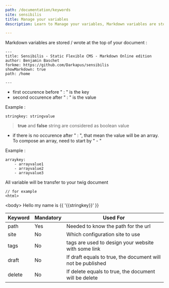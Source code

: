 ```yaml
---
path: /documentation/keywords
site: sensibilis
title: Manage your variables
description: Learn to Manage your variables, Markdown variables are stored / wrote at the top of your document

---
```


Markdown variables are stored / wrote at the top of your document :

	---
	title: Sensibilis - Static Flexible CMS - Markdown Online edition
	author: Benjamin Baschet
	forkme: https://github.com/Darkapus/sensibilis
	showMarkdown: true
	path: /home

	---


- first occurence before " : " is the key
- second occurence after " : " is the value

Example :

	stringkey: stringvalue


> **true** and **false** string are considered as boolean value

- if there is no occurence after " : ", that mean the value will be an array. To compose an array, need to start by " - "

Example :

	arraykey:
		- arrayvalue1
		- arrayvalue2
		- arrayvalue3


All variable will be transfer to your twig document

	// for example
	<html>
<body&gt;
	Hello my name is {{ '{{stringkey}}' }}
	</body>
	</html>


| Keyword | Mandatory | Used For |
| -------- | -------- | -------- |
| path     | Yes      | Needed to know the path for the url     |
| site      | No        | Which configuration site to use  |
| tags     | No       | tags are used to design your website with some link  |
| draft     | No       | If draft equals to true, the document will not be published  |
| delete  | No       | If delete equals to true, the document will be delete  |

<script>
$(document).ready(function(){$('table').addClass('table');})
</script>

